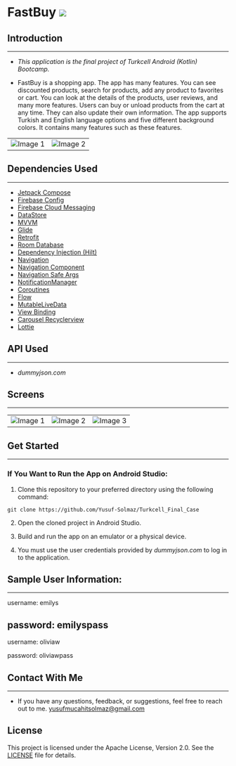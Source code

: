 # FastBuy <img src="https://img.shields.io/badge/-Kotlin-7c6fe1?style=flat&logo=kotlin&logoColor=white">

## Introduction 
--------------------------------
* _This application is the final project of Turkcell Android (Kotlin) Bootcamp._

* FastBuy is a shopping app. The app has many features. You can see discounted products, search for products, add any product to favorites or cart. You can look at the details of the products, user reviews, and many more features. Users can buy or unload products from the cart at any time. They can also update their own information. The app supports Turkish and English language options and five different background colors. It contains many features such as these features.


<table>
  <tr>
    <td><img src="https://github.com/Yusuf-Solmaz/Turkcell_Final_Case/assets/83172478/75fc64f3-9b08-4cdb-9d9c-ce92f5f745b3" alt="Image 1"></td>
    <td><img src="https://github.com/Yusuf-Solmaz/Turkcell_Final_Case/assets/83172478/61390650-a9a1-4628-8239-4903cc96745a" alt="Image 2"></td>
  </tr>
</table>

## Dependencies Used
--------------------------------
* [Jetpack Compose](https://developer.android.com/develop/ui/compose)
* [Firebase Config](https://firebase.google.com/docs/remote-config?hl=en)
* [Firebase Cloud Messaging](https://firebase.google.com/docs/cloud-messaging?hl=en)
* [DataStore](https://developer.android.com/topic/libraries/architecture/datastore)
* [MVVM](https://developer.android.com/topic/libraries/architecture/viewmodel#implement)
* [Glide](https://github.com/bumptech/glide)
* [Retrofit](https://square.github.io/retrofit/)
* [Room Database](https://developer.android.com/training/data-storage/room)
* [Dependency Injection (Hilt)](https://developer.android.com/training/dependency-injection/hilt-android)
* [Navigation](https://developer.android.com/develop/ui/compose/navigation)
* [Navigation Component](https://developer.android.com/guide/navigation/navigation-getting-started)
* [Navigation Safe Args](https://developer.android.com/guide/navigation/use-graph/safe-args)
* [NotificationManager](https://developer.android.com/reference/android/app/NotificationManager)
* [Coroutines](https://developer.android.com/kotlin/coroutines?hl=tr)
* [Flow](https://developer.android.com/kotlin/flow)
* [MutableLiveData](https://developer.android.com/reference/android/arch/lifecycle/MutableLiveData)
* [View Binding](https://developer.android.com/topic/libraries/view-binding)
* [Carousel Recyclerview](https://github.com/sparrow007/CarouselRecyclerview)
* [Lottie](https://developers.lottiefiles.com/docs/)
  

## API Used
--------------------------------
* _dummyjson.com_

## Screens
--------------------------------


  <table>
  <tr>
    <td><img src="https://github.com/Yusuf-Solmaz/Turkcell_Final_Case/assets/83172478/459952a8-cb06-44d8-800c-ff7fbaf8643f" alt="Image 1"></td>
    <td><img src="https://github.com/Yusuf-Solmaz/Turkcell_Final_Case/assets/83172478/307c0fc4-16dd-4259-b9aa-379d5a0a0213" alt="Image 2"></td>
    <td><img src="https://github.com/Yusuf-Solmaz/Turkcell_Final_Case/assets/83172478/3af19929-b89e-4c26-a492-dff2958ec29c" alt="Image 3"></td>
  </tr>
</table>

## Get Started
--------------------------------

 ### If You Want to Run the App on Android Studio:

1. Clone this repository to your preferred directory using the following command:

```
git clone https://github.com/Yusuf-Solmaz/Turkcell_Final_Case
```
2. Open the cloned project in Android Studio.

3. Build and run the app on an emulator or a physical device.

4. You must use the user credentials provided by _dummyjson.com_ to log in to the application.

## Sample User Information:
--------------------------------

username: emilys

password: emilyspass
--------------------
username: oliviaw

password: oliviawpass 

## Contact With Me
--------------------------------

* If you have any questions, feedback, or suggestions, feel free to reach out to me.
yusufmucahitsolmaz@gmail.com

## License
This project is licensed under the Apache License, Version 2.0. See the [LICENSE](LICENSE) file for details.
